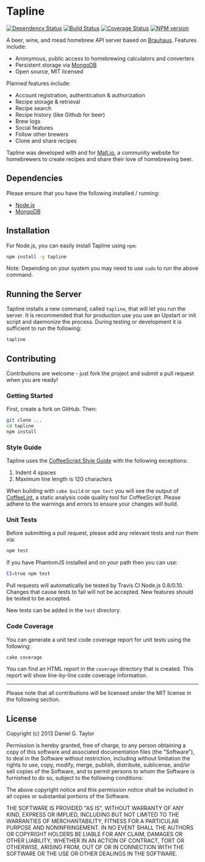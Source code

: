 Tapline
=======

[![Dependency Status](https://gemnasium.com/homebrewing/tapline.png)](https://gemnasium.com/homebrewing/tapline) [![Build Status](https://travis-ci.org/homebrewing/tapline.png)](https://travis-ci.org/homebrewing/tapline) [![Coverage Status](https://coveralls.io/repos/homebrewing/tapline/badge.png?branch=master)](https://coveralls.io/r/homebrewing/tapline?branch=master) [![NPM version](https://badge.fury.io/js/tapline.png)](http://badge.fury.io/js/tapline)

A beer, wine, and mead homebrew API server based on [Brauhaus](https://github.com/homebrewing/brauhausjs). Features include:

 * Anonymous, public access to homebrewing calculators and converters
 * Persistent storage via [MongoDB](http://www.mongodb.org/)
 * Open source, MIT licensed

Planned features include:

 * Account registration, authentication & authorization
 * Recipe storage & retrieval
 * Recipe search
 * Recipe history (like Github for beer)
 * Brew logs
 * Social features
  * Follow other brewers
  * Clone and share recipes

Tapline was developed with and for [Malt.io](http://www.malt.io/), a community website for homebrewers to create recipes and share their love of homebrewing beer.

Dependencies
------------
Please ensure that you have the following installed / running:

 * [Node.js](http://nodejs.org/)
 * [MongoDB](http://www.mongodb.org/)

Installation
------------
For Node.js, you can easily install Tapline using `npm`:

```bash
npm install -g tapline
```

Note: Depending on your system you may need to use `sudo` to run the above command.

Running the Server
------------------
Tapline installs a new command, called `tapline`, that will let you run the server. It is recommended that for production use you use an Upstart or init script and daemonize the process. During testing or development it is sufficient to run the following:

```bash
tapline
```

Contributing
------------
Contributions are welcome - just fork the project and submit a pull request when you are ready!

### Getting Started
First, create a fork on GitHub. Then:

```bash
git clone ...
cd tapline
npm install
```

### Style Guide
Tapline uses the [CoffeeScript Style Guide](https://github.com/polarmobile/coffeescript-style-guide) with the following exceptions:

 1. Indent 4 spaces
 1. Maximum line length is 120 characters

When building with `cake build` or `npm test` you will see the output of [CoffeeLint](http://www.coffeelint.org/), a static analysis code quality tool for CoffeeScript. Please adhere to the warnings and errors to ensure your changes will build.

### Unit Tests
Before submitting a pull request, please add any relevant tests and run them via:

```bash
npm test
```

If you have PhantomJS installed and on your path then you can use:

```bash
CI=true npm test
```

Pull requests will automatically be tested by Travis CI Node.js 0.8/0.10. Changes that cause tests to fail will not be accepted. New features should be tested to be accepted.

New tests can be added in the `test` directory.

### Code Coverage
You can generate a unit test code coverage report for unit tests using the following:

```bash
cake coverage
```

You can find an HTML report in the `coverage` directory that is created. This report will show line-by-line code coverage information.

---

Please note that all contributions will be licensed under the MIT license in the following section.

License
-------
Copyright (c) 2013 Daniel G. Taylor

Permission is hereby granted, free of charge, to any person obtaining a copy of this software and associated documentation files (the "Software"), to deal in the Software without restriction, including without limitation the rights to use, copy, modify, merge, publish, distribute, sublicense, and/or sell copies of the Software, and to permit persons to whom the Software is furnished to do so, subject to the following conditions:

The above copyright notice and this permission notice shall be included in all copies or substantial portions of the Software.

THE SOFTWARE IS PROVIDED "AS IS", WITHOUT WARRANTY OF ANY KIND, EXPRESS OR IMPLIED, INCLUDING BUT NOT LIMITED TO THE WARRANTIES OF MERCHANTABILITY, FITNESS FOR A PARTICULAR PURPOSE AND NONINFRINGEMENT. IN NO EVENT SHALL THE AUTHORS OR COPYRIGHT HOLDERS BE LIABLE FOR ANY CLAIM, DAMAGES OR OTHER LIABILITY, WHETHER IN AN ACTION OF CONTRACT, TORT OR OTHERWISE, ARISING FROM, OUT OF OR IN CONNECTION WITH THE SOFTWARE OR THE USE OR OTHER DEALINGS IN THE SOFTWARE.
